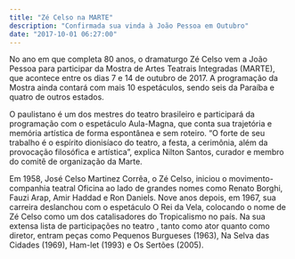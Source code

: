 ```yaml
---
title: "Zé Celso na MARTE"
description: "Confirmada sua vinda à João Pessoa em Outubro"
date: "2017-10-01 06:27:00"
---
```


No ano em que completa 80 anos, o dramaturgo Zé Celso vem a João Pessoa para participar da Mostra de Artes Teatrais Integradas (MARTE), que acontece entre os dias 7 e 14 de outubro de 2017. A programação da Mostra ainda contará com mais 10 espetáculos, sendo seis da Paraíba e quatro de outros estados.

O paulistano é um dos mestres do teatro brasileiro e participará da programação com o espetáculo Aula-Magna, que conta sua trajetória e memória artística de forma espontânea e sem roteiro. “O forte de seu trabalho é o espírito dionisíaco do teatro, a festa, a cerimônia, além da provocação filosófica e artística”, explica Nilton Santos, curador e membro do comitê de organização da Marte.

Em 1958, José Celso Martinez Corrêa, o Zé Celso, iniciou o movimento-companhia teatral Oficina ao lado de grandes nomes como Renato Borghi, Fauzi Arap, Amir Haddad e Ron Daniels. Nove anos depois, em 1967, sua carreira deslanchou com o espetáculo O Rei da Vela, colocando o nome de Zé Celso como um dos catalisadores do Tropicalismo no país. Na sua extensa lista de participações no teatro , tanto como ator quanto como diretor, entram peças como Pequenos Burgueses (1963), Na Selva das Cidades (1969), Ham-let (1993) e Os Sertões (2005).
